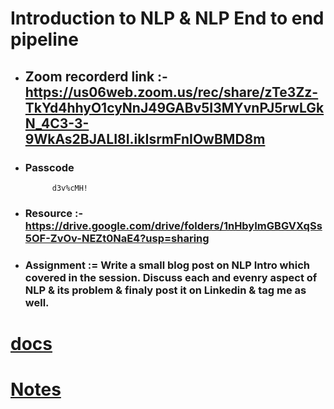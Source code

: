 
# Introduction to NLP & NLP End to end pipeline

- ## **Zoom recorderd link** :- https://us06web.zoom.us/rec/share/zTe3Zz-TkYd4hhyO1cyNnJ49GABv5I3MYvnPJ5rwLGkN_4C3-3-9WkAs2BJALI8I.ikIsrmFnIOwBMD8m

- ### **Passcode** 

   ``` 
         d3v%cMH! 
  ```


 - ### **Resource** :- https://drive.google.com/drive/folders/1nHbyImGBGVXqSs5OF-ZvOv-NEZt0NaE4?usp=sharing


- ### **Assignment** :=  Write a small blog post on NLP Intro which covered in the session. Discuss each and evenry aspect of NLP & its problem & finaly post it on Linkedin & tag me as well.


# [docs](https://docs.google.com/spreadsheets/d/1gIIqt2mS4tDpA-2h7qAlEkdaRxjoAVd_Wa2wSNDitA8/edit#gid=0)
# [Notes](https://drive.google.com/drive/folders/1nHZFRk_r8eq2TJLhl2kVi3M-yw1VzKzD?usp=sharing)